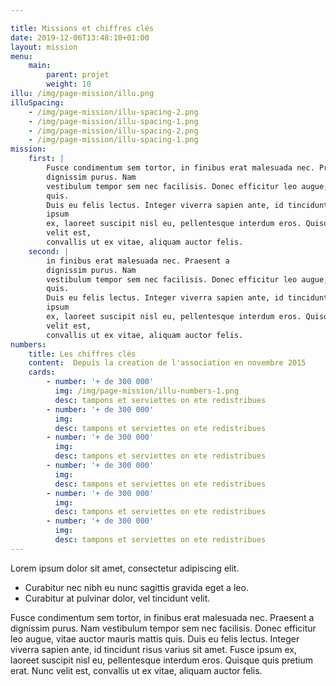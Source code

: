 ```yaml
---

title: Missions et chiffres clés
date: 2019-12-06T13:48:10+01:00
layout: mission
menu: 
    main:
        parent: projet
        weight: 10
illu: /img/page-mission/illu.png
illuSpacing: 
    - /img/page-mission/illu-spacing-2.png
    - /img/page-mission/illu-spacing-1.png
    - /img/page-mission/illu-spacing-2.png
    - /img/page-mission/illu-spacing-1.png
mission: 
    first: |
        Fusce condimentum sem tortor, in finibus erat malesuada nec. Praesent a
        dignissim purus. Nam
        vestibulum tempor sem nec facilisis. Donec efficitur leo augue, vitae auctor mauris mattis
        quis.
        Duis eu felis lectus. Integer viverra sapien ante, id tincidunt risus varius sit amet. Fusce
        ipsum
        ex, laoreet suscipit nisl eu, pellentesque interdum eros. Quisque quis pretium erat. Nunc
        velit est,
        convallis ut ex vitae, aliquam auctor felis.
    second: |
        in finibus erat malesuada nec. Praesent a
        dignissim purus. Nam
        vestibulum tempor sem nec facilisis. Donec efficitur leo augue, vitae auctor mauris mattis
        quis.
        Duis eu felis lectus. Integer viverra sapien ante, id tincidunt risus varius sit amet. Fusce
        ipsum
        ex, laoreet suscipit nisl eu, pellentesque interdum eros. Quisque quis pretium erat. Nunc
        velit est,
        convallis ut ex vitae, aliquam auctor felis.
numbers: 
    title: Les chiffres clés
    content:  Depuis la creation de l'association en novembre 2015
    cards:
        - number: '+ de 300 000'
          img: /img/page-mission/illu-numbers-1.png
          desc: tampons et serviettes on ete redistribues
        - number: '+ de 300 000'
          img: 
          desc: tampons et serviettes on ete redistribues
        - number: '+ de 300 000'
          img: 
          desc: tampons et serviettes on ete redistribues
        - number: '+ de 300 000'
          img: 
          desc: tampons et serviettes on ete redistribues
        - number: '+ de 300 000'
          img: 
          desc: tampons et serviettes on ete redistribues
        - number: '+ de 300 000'
          img: 
          desc: tampons et serviettes on ete redistribues
---
```



Lorem ipsum dolor sit amet, consectetur adipiscing elit. 

- Curabitur nec nibh eu nunc sagittis gravida eget a leo. 
- Curabitur at pulvinar dolor, vel tincidunt velit. 

Fusce condimentum sem tortor, in finibus erat malesuada nec. Praesent a dignissim purus. Nam vestibulum tempor sem nec facilisis. Donec efficitur leo augue, vitae auctor mauris mattis quis. Duis eu felis lectus. Integer viverra sapien ante, id tincidunt risus varius sit amet. Fusce ipsum ex, laoreet suscipit nisl eu, pellentesque interdum eros. Quisque quis pretium erat. Nunc velit est, convallis ut ex vitae, aliquam auctor felis.
